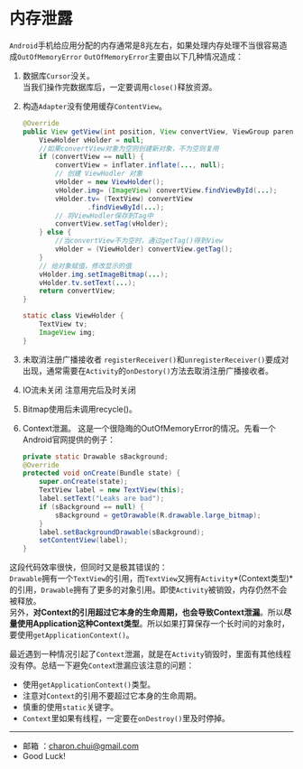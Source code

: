 内存泄露
===
`Android`手机给应用分配的内存通常是8兆左右，如果处理内存处理不当很容易造成`OutOfMemoryError`
`OutOfMemoryError`主要由以下几种情况造成： 
1. 数据库`Cursor`没关。  
当我们操作完数据库后，一定要调用`close()`释放资源。 
2. 构造`Adapter`没有使用缓存`ContentView`。    

    ```java
    @Override  
    public View getView(int position, View convertView, ViewGroup parent) {  
        ViewHolder vHolder = null;  
        //如果convertView对象为空则创建新对象，不为空则复用  
        if (convertView == null) {  
            convertView = inflater.inflate(..., null);  
            // 创建 ViewHodler 对象  
            vHolder = new ViewHolder();  
            vHolder.img= (ImageView) convertView.findViewById(...);  
            vHolder.tv= (TextView) convertView  
                    .findViewById(...);  
            // 将ViewHodler保存到Tag中  
            convertView.setTag(vHolder);  
        } else {  
            //当convertView不为空时，通过getTag()得到View  
            vHolder = (ViewHolder) convertView.getTag();  
        }  
        // 给对象赋值，修改显示的值  
        vHolder.img.setImageBitmap(...);  
        vHolder.tv.setText(...);  
        return convertView;  
    }  
    
    static class ViewHolder {  
        TextView tv;  
        ImageView img;  
    }  
    ```
3. 未取消注册广播接收者
`registerReceiver()`和`unregisterReceiver()`要成对出现，通常需要在`Activity`的`onDestory()`方法去取消注册广播接收者。 
4. IO流未关闭
注意用完后及时关闭
5. Bitmap使用后未调用recycle()。 
6. Context泄漏。 
这是一个很隐晦的OutOfMemoryError的情况。先看一个Android官网提供的例子： 

    ```java
    private static Drawable sBackground;  
    @Override  
    protected void onCreate(Bundle state) {  
    	super.onCreate(state);  
    	TextView label = new TextView(this);  
    	label.setText("Leaks are bad");  
    	if (sBackground == null) {  
    		sBackground = getDrawable(R.drawable.large_bitmap);  
    	}  
    	label.setBackgroundDrawable(sBackground);  
    	setContentView(label);  
    }  
    ```
这段代码效率很快，但同时又是极其错误的：    
`Drawable`拥有一个`TextView`的引用，而`TextView`又拥有`Activity`*(Context类型)*的引用，`Drawable`拥有了更多的对象引用。即使`Activity`被销毁，内存仍然不会被释放。     
另外，**对Context的引用超过它本身的生命周期，也会导致Context泄漏**。所以**尽量使用Application这种Context类型**。所以如果打算保存一个长时间的对象时，要使用`getApplicationContext()`。

最近遇到一种情况引起了`Context`泄漏，就是在`Activity`销毁时，里面有其他线程没有停。总结一下避免`Contex`t泄漏应该注意的问题： 
- 使用`getApplicationContext()`类型。 
- 注意对`Context`的引用不要超过它本身的生命周期。 
- 慎重的使用`static`关键字。 
- `Context`里如果有线程，一定要在`onDestroy()`里及时停掉。 
 
------------------------------------------
- 邮箱 ：charon.chui@gmail.com  
- Good Luck! 
